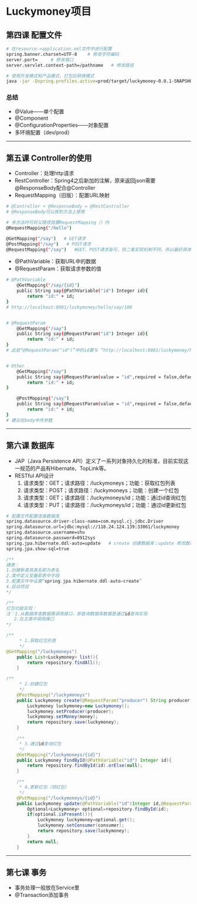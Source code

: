 # Luckymoney项目

## 第四课 配置文件

```bash
# 在resource->application.xml文件中进行配置
spring.banner.charset=UTF-8    # 修改字符编码
server.port=     # 修改端口
server.servlet.context-path=/pathname   # 修改路径

# 使用开发模式和产品模式，打包后转换模式
java -jar -Dspring.profiles.active=prod/target/luckymoney-0.0.1-SNAPSHOT.jar
```

### 总结

* @Value——单个配置
* @Component
* @ConfigurationProperties——对象配置
* 多环境配置（dev/prod）

***

## 第五课 Controller的使用

* Controller：处理http请求
* RestController：Spring4之后新加的注解，原来返回json需要@ResponseBody配合@Controller
* RequestMapping（旧版）：配置URL映射

```bash
# @Controller + @ResponseBody = @RestController
# @ResponseBody可以放到方法上使用

# 多方法时可将父路径放置RequestMapping（）内
@RequestMapping("/hello")

@GetMapping("/say")   # GET请求
@PostMapping("/say")   # POST请求
@RequestMapping("/say")   #GET、POST请求皆可，但二者实现机制不同，所以最好具体使用
```

* @PathVariable：获取URL中的数据
* @RequestParam：获取请求参数的值

```bash
# @PathVariable
    @GetMapping("/say/{id}")
    public String say(@PathVariable("id") Integer id){
        return "id:" + id;
}
# http://localhost:8081/luckymoney/hello/say/100


# @RequestParam
    @GetMapping("/say")
    public String say(@RequestParam("id") Integer id){
        return "id:" + id;
}   
# 此处“@RequestParam("id")”中的id要与 “http://localhost:8081/luckymoney/hello/say?id=100” 中的id保持一致；而“Integer id”中的id与return中的id保持一致


# Other
    @GetMapping("/say")
    public String say(@RequestParam(value = "id",required = false,defaultValue="0") Integer id){
        return "id:" + id;
}

    @PostMapping("/say")
    public String say(@RequestParam(value = "id",required = false,defaultValue="0") Integer id){
        return "id:" + id;
}
# 建议在body中传参数
```

***

## 第六课 数据库

* JAP（Java Persistence API）定义了一系列对象持久化的标准，目前实现这一规范的产品有Hibernate、TopLink等。
* RESTful API设计
  1. 请求类型：GET；请求路径：/luckymoneys；功能：获取红包列表
  2. 请求类型：POST；请求路径：/luckymoneys；功能：创建一个红包
  3. 请求类型：GET；请求路径：/luckymoneys/id；功能：通过id查询红包
  4. 请求类型：PUT；请求路径：/luckymoneys/id；功能：通过id更新红包

```bash
# 配置文件配置连接数据库
spring.datasource.driver-class-name=com.mysql.cj.jdbc.Driver
spring.datasource.url=jdbc:mysql://118.24.124.139:33061/luckymoney
spring.datasource.username=shu
spring.datasource.password=0912sys
spring.jpa.hibernate.ddl-auto=update   # create 创建数据库；update 修改数据库
spring.jpa.show-sql=true
```

```java
/**
建表：
1.创建新类其类名即为表名
2.类中定义变量即表中字段
3.配置文件中设置“spring.jpa.hibernate.ddl-auto=create”
4.启动项目
*/

/**
红包功能实现：
注：1.从数据库查数据需调用接口，即查询数据库数据是通过id查询实现
   2.在主类中调用接口
*/

/**
     * 1.获取红包列表
     */
@GetMapping("/luckymoneys")
    public List<Luckymoney> list(){
        return repository.findAll();
    }

/**
     * 2.创建红包
     */
    @PostMapping("/luckymoneys")
    public Luckymoney create(@RequestParam("producer") String producer, @RequestParam("money")BigDecimal money){
        Luckymoney luckymoney=new Luckymoney();
        luckymoney.setProducer(producer);
        luckymoney.setMoney(money);
        return repository.save(luckymoney);
    }

    /**
     * 3.通过id查询红包
     */
    @GetMapping("/luckymoneys/{id}")
    public Luckymoney findById(@PathVariable("id") Integer id){
        return repository.findById(id).orElse(null);
    }

    /**
     * 4.更新红包（领红包）
     */
    @PutMapping("/luckymoneys/{id}")
    public Luckymoney update(@PathVariable("id")Integer id,@RequestParam("consumer") String consumer){
        Optional<Luckymoney> optional=repository.findById(id);
        if(optional.isPresent()){
            Luckymoney luckymoney=optional.get();
            luckymoney.setConsumer(consumer);
            return repository.save(luckymoney);
        }
        return null;
    }
```

***

## 第七课 事务

* 事务处理一般放在Service里
* @Transaction添加事务